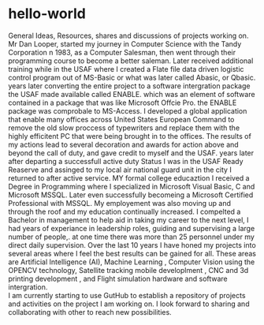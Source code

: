 # hello-world
General Ideas, Resources, shares and discussions of projects working on.
Mr Dan Looper,  started my journey in Computer Science with the Tandy Corporation n 1983,  as a Computer Salesman, then went through their programming course to become a better saleman. Later received additional training while  in the USAF where I  created a Flate file data driven logistic control program out of MS-Basic or  what was later called Abasic, or Qbasic.  years later converting the entire project to a software intergration package the USAF made available called ENABLE. which was an element of software contained in a package that was like Microsoft Offcie Pro. the ENABLE package was  comprobale to MS-Access.  I developed a global application that  enable many offices across United States European Command to  remove the old slow proccess of typewriters and replace them with the highly  efficitent PC that were being brought in to  the offices.  The results of my actions lead to  several decoration and awards  for action above and beyond the call of duty, and gave credit to myself and the USAF. years later after  departing a successfull active duty  Status I was in the USAF Ready Reaserve and assinged to my local  air national guard  unit in  the  city I returned to after active service. MY formal college educaztion I received a Degree in Programming where I specialized in Microsoft Visual Basic, C and Microsoft MSSQL. Later even  successfully becomeing a Microsoft Certified Professional with MSSQL. My employement was also  moving up and through the roof and my education  continually increased.   I compelted a Bachelor in management  to help aid in taking my career to the next level, I  had years of experiance in leadership roles,  guiding and supervising  a large number of people,. at one time there was more than 25 personnel under my direct daily supervision. 
Over the last 10 years I have  honed my projects into several areas where I feel  the best  results can be gained for all.  These areas are Artificial Intelligence (AI), Machine Learning ,  Computer Vision using the OPENCV technology,  Satellite tracking mobile developlment , CNC  and 3d printing development , and Flight simulation hardware and software intergration.  
I am currently starting to use GutHub to  establish a repository of projects and  activities on the project I am working on. 
I look forward to sharing and collaborating with other to  reach new possibilities.
